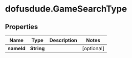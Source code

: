 # dofusdude.GameSearchType

## Properties

Name | Type | Description | Notes
------------ | ------------- | ------------- | -------------
**nameId** | **String** |  | [optional] 


